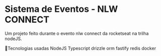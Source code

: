 # Sistema de Eventos - NLW CONNECT

Um projeto feito durante o evento nlw connect da rocketseat na trilha nodeJS.

🚀Tecnologias usadas
NodeJS
Typescript
drizzle orm
fastify
redis
docker
